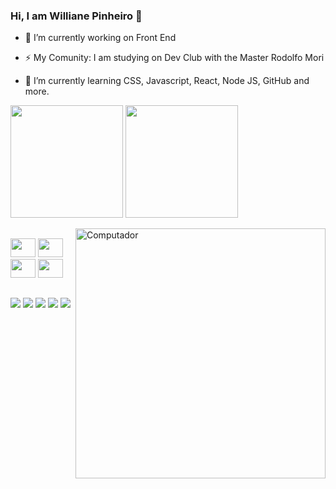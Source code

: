 ### Hi, I am Williane Pinheiro 👋
  
  - 🔭 I’m currently working on Front End
  
  - ⚡ My Comunity: I am studying on Dev Club with the Master Rodolfo Mori
    
  - 🌱 I’m currently learning CSS, Javascript, React, Node JS, GitHub and more.
  
<div>
  <p>
  <img height="180em" src="https://github-readme-stats.vercel.app/api?username=willianepp&show_icons=true&theme=radical" />
  <img height="180em" src="https://github-readme-stats.vercel.app/api/top-langs/?username=willianepp&theme=radical" />
  </p>

</div>

<img src="https://raw.githubusercontent.com/MicaelliMedeiros/micaellimedeiros/master/image/computer-illustration.png" min-width="400px" max-width="400px" width="400px" align="right" alt="Computador">


##

<div>
<img src="https://cdn.jsdelivr.net/gh/devicons/devicon/icons/html5/html5-original.svg"/ height=30 width=40>
<img src="https://cdn.jsdelivr.net/gh/devicons/devicon/icons/css3/css3-original.svg"/ height=30 width=40>
<img src="https://cdn.jsdelivr.net/gh/devicons/devicon/icons/javascript/javascript-original.svg" / height=30 width=40>
<img src="https://cdn.jsdelivr.net/gh/devicons/devicon/icons/react/react-original-wordmark.svg" / height=30 width=40>
</div>

##

<div>
  <a href=https://web.facebook.com/williane.pinheiro/ target=_blank><img src=https://img.shields.io/badge/Facebook-1877F2?style=for-the-badge&logo=facebook&logoColor=white target=_blank></a>
  <a href=https://www.instagram.com/williane.pinheiro/ target=_blank><img src=https://img.shields.io/badge/Instagram-E4405F?style=for-the-badge&logo=instagram&logoColor=white target=_blank></a>
  <a href= https://www.linkedin.com/in/williane-pinheiro-918b9274/ target=_blank><img src=https://img.shields.io/badge/LinkedIn-0077B5?style=for-the-badge&logo=linkedin&logoColor=white target=_blank></a>
  <a href="mailto:willy.pinheiro.94@gmail.com?subject=Questions"><img src=https://img.shields.io/badge/Gmail-D14836?style=for-the-badge&logo=gmail&logoColor=white target=_blank></a>
  <a href=https://github.com/willianepp/ target=_blank><img src=https://img.shields.io/badge/GitHub-100000?style=for-the-badge&logo=github&logoColor=white target=_blank></a>
</div>

##
